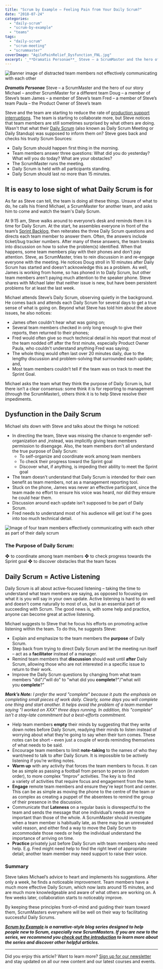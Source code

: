```yaml
---
title: "Scrum by Example – Feeling Pain from Your Daily Scrum?"
date: "2018-07-24"
categories: 
  - "daily-scrum"
  - "scrum-by-example"
  - "teams"
tags: 
  - "daily-scrum"
  - "scrum-meeting"
  - "scrummaster"
coverImage: "AgilePainRelief_Dysfunction_FNL.jpg"
excerpt: '_**Dramatis Personae**_ Steve – a ScrumMaster and the hero of our story Michael – another'
---
```


![Banner image of distracted team members not effectively communicating with each other](src/content/blog/daily-scrum-pain/images/AgilePainRelief_Dysfunction_FNL-1024x606.jpg)

_**Dramatis Personae**_ Steve – a ScrumMaster and the hero of our story Michael – another ScrumMaster for a different team Doug – a member of Steve’s team James – a member of Steve’s team Fred – a member of Steve’s team Paula – the Product Owner of Steve’s team

Steve and the team are starting to reduce the rate of [production support interruptions](blog/scrum-production-support). The team is starting to collaborate more, but Steve notices that team members are still sometimes surprised by what others are doing. Wasn't that what their [Daily Scrum](/blog/modern-guide-to-daily-scrum-meeting) (also known as Daily Scrum Meeting or Daily Standup) was supposed to inform them on? Steve goes back and checks his trusty Scrum Sources:

- Daily Scrum should happen first thing in the morning.
- Team members answer three questions: What did you do yesterday? What will you do today? What are your obstacles?
- The ScrumMaster runs the meeting.
- Daily Scrum is held with all participants standing.
- Daily Scrum should last no more than 15 minutes.

## It is easy to lose sight of what Daily Scrum is for

As far as Steve can tell, the team is doing all these things. Unsure of what to do, he calls his friend Michael, a ScrumMaster for another team, and asks him to come and watch the team's Daily Scrum.

At 9:15 am, Steve walks around to everyone’s desk and reminds them it is time for Daily Scrum. At the start, he assembles everyone in front of the team’s [Sprint Backlog](external:https://www.mountaingoatsoftware.com/agile/scrum/scrum-tools/sprint-backlog), then reiterates the three Daily Scrum questions and directs each team member to answer them. Often, the answers include ticket/bug tracker numbers. After many of these answers, the team breaks into discussion on how to solve the problem(s) identified. When that happens, some team members play with their phones and don’t pay attention. Steve, as ScrumMaster, tries to rein discussion in and re-engage everyone with the meeting. He notices Doug stroll in 10 minutes after Daily Scrum has started and doesn’t acknowledge this as a problem. As well, James is working from home, so has phoned in to Daily Scrum, but other team members aren’t paying much attention to the speaker phone. Steve shares with Michael later that neither issue is new, but have been persistent problems for at least the last week.

Michael attends Steve’s Daily Scrum, observing quietly in the background. He comes back and attends each Daily Scrum for several days to get a true sense of what is going on. Beyond what Steve has told him about the above issues, he also notices:

- James often couldn't hear what was going on;
- Several team members checked in only long enough to give their reports, then returned to their phones;
- Fred would often give so much technical detail in his report that most of the team nodded off after the first minute, especially Product Owner Paula, who couldn't understand anything Fred was saying;
- The whole thing would often last over 20 minutes daily, due to the lengthy discussion and problem-solving that surrounded each update; and,
- Most team members couldn’t tell if the team was on track to meet the Sprint Goal.

Michael asks the team what they think the purpose of Daily Scrum is, but there isn’t a clear consensus: some think it is for reporting to management (through the ScrumMaster), others think it is to help Steve resolve their impediments.

## Dysfunction in the Daily Scrum

Michael sits down with Steve and talks about the things he noticed:

- In directing the team, Steve was missing the chance to engender self-organization and ,instead, was implicitly giving team members permission to disengage. Also, the team members don't all understand the true purpose of Daily Scrum:
    - To self-organize and coordinate work among team members
    - To check their progress toward the Sprint goal
    - Discover what, if anything, is impeding their ability to meet the Sprint goal
- The team doesn't understand that Daily Scrum is intended for their own benefit as team members, not as a management reporting tool.
- Stuck on the phone, James was never an effective participant, since the team made no effort to ensure his voice was heard, nor did they ensure he could hear them.
- Discussion around each update isn't supposed to be part of Daily Scrum.
- Fred needs to understand most of his audience will get lost if he goes into too much technical detail.

![Image of four team members effectively communicating with each other as part of their daily scrum](src/content/blog/daily-scrum-pain/images/AgilePainRelief_Collaboration_FNL-1024x606.jpg)

### The Purpose of Daily Scrum:

❖ to coordinate among team members ❖ to check progress towards the Sprint goal ❖ to discover obstacles that the team faces

## Daily Scrum = Active Listening

Daily Scrum is all about active-focused listening – taking the time to understand what team members are saying, as opposed to focusing on what it is you will say in your own update. Active listening is hard to do well and doesn't come naturally to most of us, but is an essential part of succeeding with Scrum. The good news is, with some help and practice, anyone can become great at active listening.

Michael suggests to Steve that he focus his efforts on promoting active listening within the team. To do this, he suggests Steve:

- Explain and emphasize to the team members the **purpose** of Daily Scrum.
- Step back from trying to direct Daily Scrum and let the meeting run itself – act as a **facilitator** instead of a manager.
- Remind team members that **discussion** should wait until **after** Daily Scrum, allowing those who are not interested in a specific issue to return to their work.
- Improve the Daily Scrum questions by changing from what team members "did"/"will do" to "what did you **complete**?"/"what will you **complete**?"

_**Mark’s Note:** I prefer the word "complete" because it puts the emphasis on completing small pieces of work daily. Clearly, some days you will complete one thing and start another. It helps avoid the problem of a team member saying "I worked on XXX" three days running. In addition, this "complete" isn't a stay-late commitment but a best-efforts commitment._

- Help team members **empty** their minds by suggesting that they write down notes before Daily Scrum, readying their minds to listen instead of worrying about what they’re going to say when their turn comes. These notes can be short – even just a couple of words reminding themselves of what needs to be said.
- Encourage team members to limit **note-taking** to the names of who they want/need to talk to after Daily Scrum. It is impossible to be actively listening if you’re writing notes.
- **Warm up** with any activity that forces the team members to focus. It can be as simple as passing a football from person to person (in random order), to more complex “Improv” activities. The key is to find a variety of activities that require focus and engagement from the team.
- **Engage** remote team members and ensure they're kept front and center. This can be as simple as moving the phone to the centre of the team or as complex as creating a puppet of the absentees to remind the group of their presence in the discussion.
- Communicate that **Lateness** on a regular basis is disrespectful to the team and sends the message that one individual’s needs are more important than those of the whole. A ScrumMaster should investigate when a team member is habitually late, as there may be an unrevealed valid reason, and either find a way to move the Daily Scrum to accommodate those needs or help the individual understand the importance of arriving on time.
- **Practice** privately just before Daily Scrum with team members who need help. E.g. Fred might need help to find the right level of appropriate detail; another team member may need support to raise their voice.

### Summary

Steve takes Michael’s advice to heart and implements his suggestions. After only a week, he finds a noticeable improvement. Team members have a much more effective Daily Scrum, which now lasts around 15 minutes, and are much more knowledgeable and aware of what others are working on. A few weeks later, collaboration starts to noticeably improve.

By keeping these principles front-of-mind and guiding their team toward them, ScrumMasters everywhere will be well on their way to facilitating successful Daily Scrums.

_**[Scrum by Example](/blog/category/scrum-by-example) is a narrative-style blog series designed to help people new to Scrum, especially new ScrumMasters. If you are new to the series, we recommend you [check out the introduction](/blog/scrum-by-example) to learn more about the series and discover other helpful articles.**_

* * *

Did you enjoy this article? Want to learn more? [Sign up for our newsletter](/newsletter) and stay updated on all our new content and our latest courses and events.
